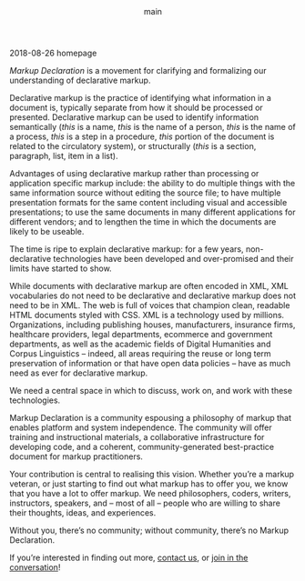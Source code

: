 <pubmeta>
<header>main</header>
<title>The Markup Declaration</title>
<date>2018-08-26</date>
<id>homepage</id>
</pubmeta>

_Markup Declaration_ is a movement for clarifying and
formalizing our understanding of declarative markup.

Declarative markup is the practice of identifying what information in
a document is, typically separate from how it should be processed or
presented. Declarative markup can be used to identify information
semantically (*this* is a name, *this* is the name of a person, *this*
is the name of a process, *this* is a step in a procedure, *this*
portion of the document is related to the circulatory system), or
structurally (*this* is a section, paragraph, list, item in a list).

Advantages of using declarative markup rather than processing or
application specific markup include: the ability to do multiple things
with the same information source without editing the source file; to
have multiple presentation formats for the same content including
visual and accessible presentations; to use the same documents in many
different applications for different vendors; and to lengthen the time
in which the documents are likely to be useable.

The time is ripe to explain declarative markup: for a few years, 
non-declarative technologies have been developed and over-promised and their 
limits have started to show.

While documents with declarative markup are often encoded in XML,
XML vocabularies do not need to be declarative and declarative
markup does not need to be in XML. The web is full of voices that
champion clean, readable HTML documents styled with CSS. XML is a
technology used by millions. Organizations, including publishing
houses, manufacturers, insurance firms, healthcare providers,
legal departments, ecommerce and government departments, as well
as the academic fields of Digital Humanities and Corpus
Linguistics – indeed, all areas requiring the reuse or long term
preservation of information or that have open data policies –
have as much need as ever for declarative markup.

We need a central space in which to discuss, work on, and work with
these technologies.

Markup Declaration is a community espousing a philosophy of markup
that enables platform and system independence. The community will
offer training and instructional materials, a collaborative
infrastructure for developing code, and a coherent,
community-generated best-practice document for markup practitioners.

Your contribution is central to realising this vision. Whether you’re
a markup veteran, or just starting to find out what markup has to
offer you, we know that you have a lot to offer markup. We need
philosophers, coders, writers, instructors, speakers, and – most of
all – people who are willing to share their thoughts, ideas, and
experiences.

Without you, there’s no community; without community, there’s no
Markup Declaration.

If you’re interested in finding out more, [contact us](/contact),
or [join in the conversation](https://www.mulberrytech.com/markupdeclaration.html)!
